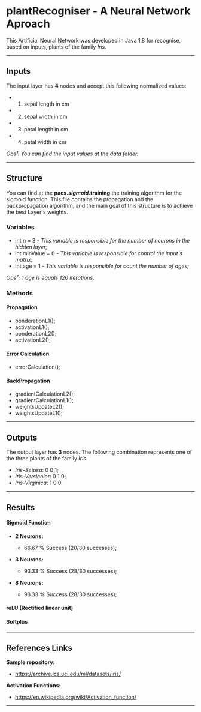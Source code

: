 # plantRecogniser - A Neural Network Aproach #

This Artificial Neural Network was developed in Java 1.8 for recognise, based on inputs, plants of the family _Iris_.

-----------------------------------------------

## Inputs ##

The input layer has __4__ nodes and accept this following normalized values:

* 1. sepal length in cm 
* 2. sepal width in cm 
* 3. petal length in cm 
* 4. petal width in cm 

_Obs¹: You can find the input values at the data folder._

----------------------------

## Structure ##

You can find at the __paes._sigmoid_.training__ the training algorithm for the sigmoid function. This file contains the propagation and the backpropagation algorithm, and the main goal of this structure is to achieve the best Layer's weights.

### Variables ###

* int n = 3 - _This variable is responsible for the number of neurons in the hidden layer;_
* int minValue = 0 - _This variable is responsible for control the input's matrix;_
* int age = 1 - _This variable is responsible for count the number of ages;_

_Obs²: 1 age is equals 120 iterations._

### Methods ###

#### Propagation ####
* ponderationL1();
* activationL1();
* ponderationL2();
* activationL2();

#### Error Calculation ####
* errorCalculation();

#### BackPropagation ####
* gradientCalculationL2();
* gradientCalculationL1();
* weightsUpdateL2();
* weightsUpdateL1();
---------------------------------------

## Outputs ##

The output layer has __3__ nodes. The following combination represents one of the three plants of the family _Iris_.

* _Iris-Setosa_: 0 0 1;
* _Iris-Versicolor_: 0 1 0;
* _Iris-Virginica_: 1 0 0.

----------------------------

## Results ##

#### Sigmoid Function ####

* __2 Neurons:__
  * 66.67 % Success (20/30 successes);
 
* __3 Neurons:__
  * 93.33 % Success (28/30 successes);
 
* __8 Neurons:__
  * 93.33 % Success (28/30 successes);

#### reLU (Rectified linear unit) ####

#### Softplus ####

---------------------------------------

## References Links ##

__Sample repository:__
* <https://archive.ics.uci.edu/ml/datasets/iris/>

__Activation Functions:__
* <https://en.wikipedia.org/wiki/Activation_function/>

--------------------------------------------------
